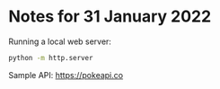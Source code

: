 # Notes for 31 January 2022

Running a local web server:

```sh
python -m http.server
```

Sample API: https://pokeapi.co
